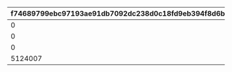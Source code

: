 |f74689799ebc97193ae91db7092dc238d0c18fd9eb394f8d6b4cab261f2a5fda|2df3d2506a0d649950a22b7930068b60a572dab10d051e102e1c063cbd7b5ad8|f8aa95a733ae899e37a694b88f7c8f844d246ec160c05e94c8ec856ddfc4287b|43984a7189bc0a92bd92b7bdc7224a1cad96da6bcf0a6ce61b2711bf2675997c|968e47f629c7d0f1a5cf9b7ed06e1f4db64b44f32a4ebdffb35014c8fd419a73|
| --- | --- | --- | --- | --- |
|0|0|0|2015007|2015|
|0|2109007|0|2109007|2109|
|0|0|0|2116007|2116|
|5124007|5124004|1|5124006|5124|